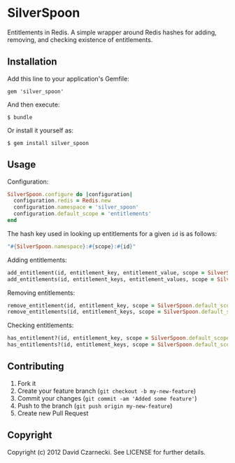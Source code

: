 # SilverSpoon

Entitlements in Redis. A simple wrapper around Redis hashes for adding, removing, and checking existence of entitlements.

## Installation

Add this line to your application's Gemfile:

```
gem 'silver_spoon'
```

And then execute:

```
$ bundle
```

Or install it yourself as:

```
$ gem install silver_spoon
```

## Usage

Configuration:

```ruby
SilverSpoon.configure do |configuration|
  configuration.redis = Redis.new
  configuration.namespace = 'silver_spoon'
  configuration.default_scope = 'entitlements'
end
```

The hash key used in looking up entitlements for a given `id` is as follows:

```ruby
"#{SilverSpoon.namespace}:#{scope}:#{id}"
```

Adding entitlements:

```ruby
add_entitlement(id, entitlement_key, entitlement_value, scope = SilverSpoon.default_scope)
add_entitlements(id, entitlement_keys, entitlement_values, scope = SilverSpoon.default_scope)
```

Removing entitlements:

```ruby
remove_entitlement(id, entitlement_key, scope = SilverSpoon.default_scope)
remove_entitlements(id, entitlement_keys, scope = SilverSpoon.default_scope)
```

Checking entitlements:

```ruby
has_entitlement?(id, entitlement_key, scope = SilverSpoon.default_scope)
has_entitlements?(id, entitlement_keys, scope = SilverSpoon.default_scope)
```

## Contributing

1. Fork it
2. Create your feature branch (`git checkout -b my-new-feature`)
3. Commit your changes (`git commit -am 'Added some feature'`)
4. Push to the branch (`git push origin my-new-feature`)
5. Create new Pull Request

## Copyright

Copyright (c) 2012 David Czarnecki. See LICENSE for further details.
